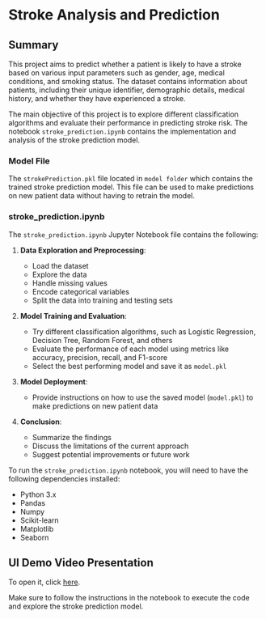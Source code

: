 # Stroke Analysis and Prediction

## Summary

This project aims to predict whether a patient is likely to have a stroke based on various input parameters such as gender, age, medical conditions, and smoking status. The dataset contains information about patients, including their unique identifier, demographic details, medical history, and whether they have experienced a stroke.

The main objective of this project is to explore different classification algorithms and evaluate their performance in predicting stroke risk. The notebook `stroke_prediction.ipynb` contains the implementation and analysis of the stroke prediction model.

### Model File

The `strokePrediction.pkl` file located in `model folder` which contains the trained stroke prediction model. This file can be used to make predictions on new patient data without having to retrain the model.

### stroke_prediction.ipynb

The `stroke_prediction.ipynb` Jupyter Notebook file contains the following:

1. **Data Exploration and Preprocessing**:
   - Load the dataset
   - Explore the data
   - Handle missing values
   - Encode categorical variables
   - Split the data into training and testing sets

2. **Model Training and Evaluation**:
   - Try different classification algorithms, such as Logistic Regression, Decision Tree, Random Forest, and others
   - Evaluate the performance of each model using metrics like accuracy, precision, recall, and F1-score
   - Select the best performing model and save it as `model.pkl`

3. **Model Deployment**:
   - Provide instructions on how to use the saved model (`model.pkl`) to make predictions on new patient data

4. **Conclusion**:
   - Summarize the findings
   - Discuss the limitations of the current approach
   - Suggest potential improvements or future work

To run the `stroke_prediction.ipynb` notebook, you will need to have the following dependencies installed:

- Python 3.x
- Pandas
- Numpy
- Scikit-learn
- Matplotlib
- Seaborn

## UI Demo Video Presentation
To open it, click [here](https://drive.google.com/file/d/1ANj0EKzx_8Xcy6GPzAvEbJ4Cc7p8ZMla/view?usp=sharing).


Make sure to follow the instructions in the notebook to execute the code and explore the stroke prediction model.
